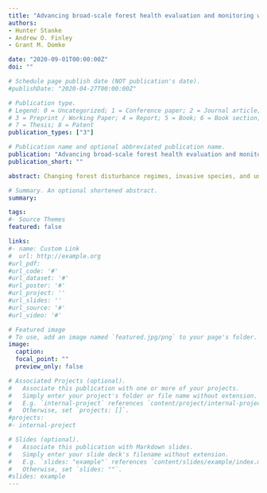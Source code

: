 ```yaml
---
title: "Advancing broad-scale forest health evaluation and monitoring with rFIA"
authors:
- Hunter Stanke
- Andrew O. Finley
- Grant M. Domke

date: "2020-09-01T00:00:00Z"
doi: ""

# Schedule page publish date (NOT publication's date).
#publishDate: "2020-04-27T00:00:00Z"

# Publication type.
# Legend: 0 = Uncategorized; 1 = Conference paper; 2 = Journal article;
# 3 = Preprint / Working Paper; 4 = Report; 5 = Book; 6 = Book section;
# 7 = Thesis; 8 = Patent
publication_types: ["3"]

# Publication name and optional abbreviated publication name.
publication: "Advancing broad-scale forest health evaluation and monitoring with rFIA"
publication_short: ""

abstract: Changing forest disturbance regimes, invasive species, and unprecedented climatic stress are, in part, driving broad-scale shifts in the composition and structure of North American forests. Accordingly, forestry professionals are increasingly tasked with protecting and improving forest health across vast, complex landscapes. However important, such efforts are often immensely challenging to implement. Prior to engaging in active management, systems must be developed to accurately monitor forests across broad spatial domains, detect underlying changes in forest condition, and attribute such change to a host of potential, interacting forest stressors. As such, the development of user-friendly technologies that help streamline forest health evaluation and monitoring may be of extraordinary value to forestry professionals tasked with maintaining the health, diversity, and productivity of North American forests. To this end, we developed rFIA, an open-source R package aimed at increasing the accessibility and use of the USFS Forest Inventory and Analysis (FIA) Database. We demonstrate the utility of rFIA for broad-scale forest health evaluation and monitoring via a series of case studies. First, we highlight rFIA’s spatio-temporal estimation capacity by estimating current down woody material biomass within HUC 6 watershed boundaries across the conterminous U.S. (CONUS). Second, we illustrate how rFIA enhances the value of FIA for temporal change detection by examining trends in lodgepole pine (*Pinus contorta*) mortality in Colorado using multiple design-based estimators. Third, we use rFIA to estimate annual change in live tree carbon at all remeasured FIA plots across the CONUS, and develop a Bayesian hierarchical estimate the degree to which forest disturbances have driven such change. We envision rFIA as a key component in the future of forest health evaluation and monitoring in the US, targeting expansion in small area estimation and the development of long-term monitoring and reporting tools.

# Summary. An optional shortened abstract.
summary: 

tags:
#- Source Themes
featured: false

links:
#- name: Custom Link
#  url: http://example.org
#url_pdf: 
#url_code: '#'
#url_dataset: '#'
#url_poster: '#'
#url_project: ''
#url_slides: ''
#url_source: '#'
#url_video: '#'

# Featured image
# To use, add an image named `featured.jpg/png` to your page's folder. 
image:
  caption: 
  focal_point: ""
  preview_only: false

# Associated Projects (optional).
#   Associate this publication with one or more of your projects.
#   Simply enter your project's folder or file name without extension.
#   E.g. `internal-project` references `content/project/internal-project/index.md`.
#   Otherwise, set `projects: []`.
#projects:
#- internal-project

# Slides (optional).
#   Associate this publication with Markdown slides.
#   Simply enter your slide deck's filename without extension.
#   E.g. `slides: "example"` references `content/slides/example/index.md`.
#   Otherwise, set `slides: ""`.
#slides: example
---
```

